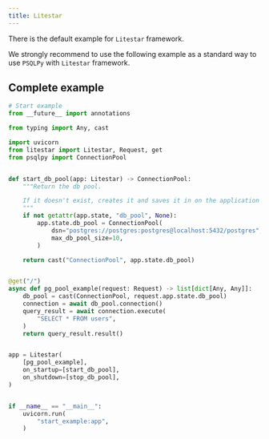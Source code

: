 ```yaml
---
title: Litestar
---
```


There is the default example for `Litestar` framework.

We strongly recommend to use the following example as a standard way to use `PSQLPy` with `Litestar` framework.

## Complete example

```python
# Start example
from __future__ import annotations

from typing import Any, cast

import uvicorn
from litestar import Litestar, Request, get
from psqlpy import ConnectionPool


def start_db_pool(app: Litestar) -> ConnectionPool:
    """Return the db pool.

    If it doesn't exist, creates it and saves it in on the application state object
    """
    if not getattr(app.state, "db_pool", None):
        app.state.db_pool = ConnectionPool(
            dsn="postgres://postgres:postgres@localhost:5432/postgres",
            max_db_pool_size=10,
        )

    return cast("ConnectionPool", app.state.db_pool)


@get("/")
async def pg_pool_example(request: Request) -> list[dict[Any, Any]]:
    db_pool = cast(ConnectionPool, request.app.state.db_pool)
    connection = await db_pool.connection()
    query_result = await connection.execute(
        "SELECT * FROM users",
    )
    return query_result.result()


app = Litestar(
    [pg_pool_example],
    on_startup=[start_db_pool],
    on_shutdown=[stop_db_pool],
)


if __name__ == "__main__":
    uvicorn.run(
        "start_example:app",
    )

```
